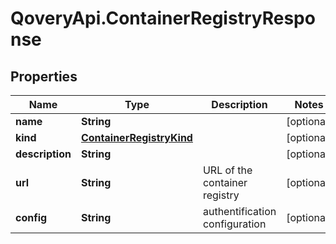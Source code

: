 # QoveryApi.ContainerRegistryResponse

## Properties

Name | Type | Description | Notes
------------ | ------------- | ------------- | -------------
**name** | **String** |  | [optional] 
**kind** | [**ContainerRegistryKind**](ContainerRegistryKind.md) |  | [optional] 
**description** | **String** |  | [optional] 
**url** | **String** | URL of the container registry | [optional] 
**config** | **String** | authentification configuration | [optional] 


